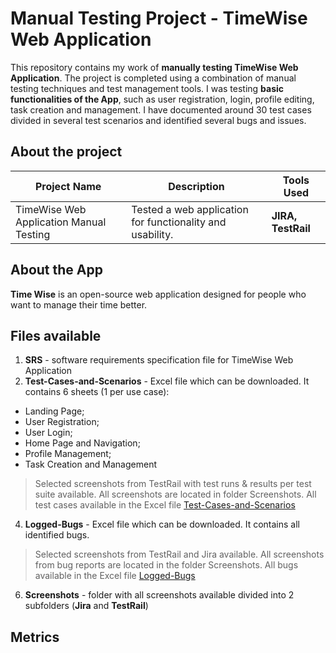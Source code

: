 # Manual Testing Project - TimeWise Web Application

This repository contains my work of **manually testing TimeWise Web Application**. The project is completed using a combination of manual testing techniques and test management tools. I was testing **basic functionalities of the App**, such as user registration, login, profile editing, task creation and management. I have documented around 30 test cases divided in several test scenarios and identified several bugs and issues.

## About the project

| Project Name | Description | Tools Used |
|--------------|-------------|------------|
| TimeWise Web Application Manual Testing    | Tested a web application for functionality and usability. | **JIRA, TestRail** |

## About the App
**Time Wise** is an open-source web application designed for people who want to manage their time better.

## Files available
 1. **SRS** - software requirements specification file for TimeWise Web Application
 2. **Test-Cases-and-Scenarios** - Excel file which can be downloaded. It contains 6 sheets (1 per use case):
 - Landing Page;
 - User Registration;
 - User Login;
 - Home Page and Navigation;
 - Profile Management;
 - Task Creation and Management
>Selected screenshots from TestRail with test runs & results per test suite available. All screenshots are located in folder Screenshots.
>All test cases available in the Excel file [Test-Cases-and-Scenarios](https://docs.google.com/spreadsheets/d/1LDBKhe7wP2DTNsJa7Hlmkz8PuntUbGd4/edit?usp=sharing&ouid=115748439234259643632&rtpof=true&sd=true)
 4. **Logged-Bugs** - Excel file which can be downloaded. It contains all identified bugs.
 >Selected screenshots from TestRail and Jira available. All screenshots from bug reports are located in the folder Screenshots.
 >All bugs available in the Excel file [Logged-Bugs](https://docs.google.com/spreadsheets/d/1h36F9mBGAFGuAFahn6f1Cw_JDXx9mniz/edit?usp=sharing&ouid=115748439234259643632&rtpof=true&sd=true)
 6. **Screenshots** - folder with all screenshots available divided into 2 subfolders (**Jira** and **TestRail**)

## Metrics
